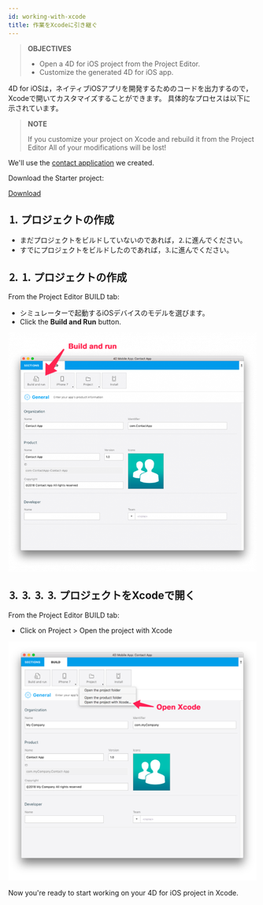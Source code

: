 ```yaml
---
id: working-with-xcode
title: 作業をXcodeに引き継ぐ
---
```


> **OBJECTIVES**
> 
> * Open a 4D for iOS project from the Project Editor.
> * Customize the generated 4D for iOS app.

4D for iOSは，ネイティブiOSアプリを開発するためのコードを出力するので，Xcodeで開いてカスタマイズすることができます。 具体的なプロセスは以下に示されています。

> **NOTE**
> 
> If you customize your project on Xcode and rebuild it from the Project Editor All of your modifications will be lost!


We'll use the [contact application](../create-your-first-app) we created.

Download the Starter project:

<div className="center-button">
<a
  className="button button--primary"
  href="#">
  Download
</a>
</div>

## ⒈ プロジェクトの作成

* まだプロジェクトをビルドしていないのであれば，⒉に進んでください。
* すでにプロジェクトをビルドしたのであれば，⒊に進んでください。

## ⒉ ⒈ プロジェクトの作成

From the Project Editor BUILD tab:

* シミュレーターで起動するiOSデバイスのモデルを選びます。
* Click the **Build and Run** button.

![Build and Run](img/build-and-run.png)

## ⒊ ⒊ ⒊ ⒊ プロジェクトをXcodeで開く

From the Project Editor BUILD tab:

* Click on Project > Open the project with Xcode

![⒊ ⒊ ⒊ プロジェクトをXcodeで開く](img/Open-your-project-Xcode-4D-for-iOS.png)

Now you're ready to start working on your 4D for iOS project in Xcode.